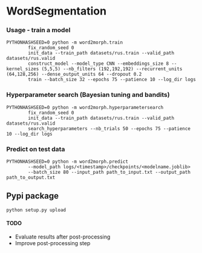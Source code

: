 # WordSegmentation

### Usage - train a model
```commandline
PYTHONHASHSEED=0 python -m word2morph.train
        fix_random_seed 0
        init_data --train_path datasets/rus.train --valid_path datasets/rus.valid
        construct_model --model_type CNN --embeddings_size 8 --kernel_sizes (5,5,5) --nb_filters (192,192,192) --recurrent_units (64,128,256) --dense_output_units 64 --dropout 0.2
        train --batch_size 32 --epochs 75 --patience 10 --log_dir logs
```

### Hyperparameter search (Bayesian tuning and bandits)
```commandline
PYTHONHASHSEED=0 python -m word2morph.hyperparametersearch
        fix_random_seed 0
        init_data --train_path datasets/rus.train --valid_path datasets/rus.valid
        search_hyperparameters --nb_trials 50 --epochs 75 --patience 10 --log_dir logs
```

### Predict on test data
```commandline
PYTHONHASHSEED=0 python -m word2morph.predict
        --model_path logs/<timestamp>/checkpoints/<modelname.joblib>
        --batch_size 80 --input_path path_to_input.txt --output_path path_to_output.txt
```


## Pypi package
```commandline
python setup.py upload
```


#### TODO
* Evaluate results after post-processing
* Improve post-processing step